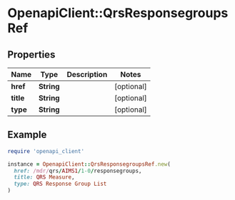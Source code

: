 # OpenapiClient::QrsResponsegroupsRef

## Properties

| Name | Type | Description | Notes |
| ---- | ---- | ----------- | ----- |
| **href** | **String** |  | [optional] |
| **title** | **String** |  | [optional] |
| **type** | **String** |  | [optional] |

## Example

```ruby
require 'openapi_client'

instance = OpenapiClient::QrsResponsegroupsRef.new(
  href: /mdr/qrs/AIMS1/1-0/responsegroups,
  title: QRS Measure,
  type: QRS Response Group List
)
```

